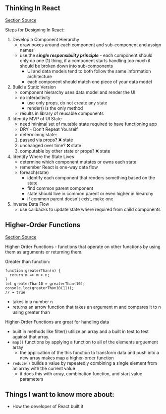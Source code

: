 ## Thinking In React
[Section Source](https://reactjs.org/docs/thinking-in-react.html)

Steps for Designing In React:
1. Develop a Component Hierarchy
   - draw boxes around each component and sub-component and assign names
   - use the ***single responsibility principle*** - each component should only do one (1) thing, if a component starts handling too much it should be broken down into sub-components
     - UI and data models tend to both follow the same information architecture
     - each component should match one piece of your data model
2. Build a Static Version
   - component hierarchy uses data model and render the UI
   - no interactivity
     - use only props, do not create any state
     - render() is the only method
   - results in library of reusable components
3. Identify MVP of UI State
   - need minimal set of mutable state required to have functioning app
   - DRY - Don't Repeat Yourself
   - determining state:
    1. passed via props? ❌ state
    2. unchanged over time? ❌ state
    3. computable by other state or props? ❌ state
4. Identify Where the State Lives
   - determine which component mutates or owns each state
   - remember React is one-way data flow
   - foreach(state)
     - identify each component that renders something based on the state
     - find common parent component
     - state should live in common parent or even higher in hiearchy
     - if common parent doesn't exist, make one
5. Inverse Data Flow
   - use callbacks to update state where required from child components


## Higher-Order Functions
[Section Source](https://eloquentjavascript.net/05_higher_order.html#h_xxCc98lOBK)

Higher-Order Functions - functions that operate on other functions by using them as arguments or returning them.

Greater than function:
```
function greaterThan(n) {
  return m => m > n;
}
let greaterThan10 = greaterThan(10);
console.log(greaterThan10(11));
// → true
```
- takes in a number n
- returns an arrow function that takes an argument m and compares it to n using greater than

Higher-Order Functions are great for handling data
- built in methods like filter() utilize an array and a built in test to test against that array.
- `map()` functions by applying a function to all of the elements arguement array
  - the application of the this function to transform data and push into a new array makes map a higher-order function
- `reduce()` builds a value by repeatedly combining a single element from an array with the current value
  - it does this with array, combination function, and start value parameters

## Things I want to know more about:
- How the developer of React built it